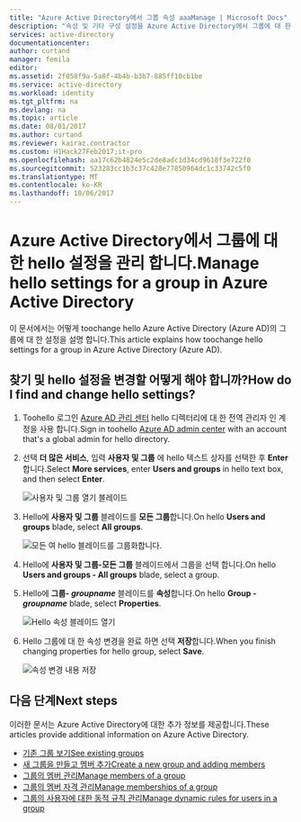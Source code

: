 ```yaml
---
title: "Azure Active Directory에서 그룹 속성 aaaManage | Microsoft Docs"
description: "속성 및 기타 구성 설정을 Azure Active Directory에서 그룹에 대 한 tooedit hello 하는 방법"
services: active-directory
documentationcenter: 
author: curtand
manager: femila
editor: 
ms.assetid: 2f058f9a-5a8f-4b4b-b3b7-885ff10cb1be
ms.service: active-directory
ms.workload: identity
ms.tgt_pltfrm: na
ms.devlang: na
ms.topic: article
ms.date: 08/01/2017
ms.author: curtand
ms.reviewer: kairaz.contractor
ms.custom: H1Hack27Feb2017;it-pro
ms.openlocfilehash: aa17c62b4824e5c2de8adc1d34cd9618f3e722f0
ms.sourcegitcommit: 523283cc1b3c37c428e77850964dc1c33742c5f0
ms.translationtype: MT
ms.contentlocale: ko-KR
ms.lasthandoff: 10/06/2017
---
```

# <a name="manage-hello-settings-for-a-group-in-azure-active-directory"></a><span data-ttu-id="d724f-103">Azure Active Directory에서 그룹에 대 한 hello 설정을 관리 합니다.</span><span class="sxs-lookup"><span data-stu-id="d724f-103">Manage hello settings for a group in Azure Active Directory</span></span>
<span data-ttu-id="d724f-104">이 문서에서는 어떻게 toochange hello Azure Active Directory (Azure AD)의 그룹에 대 한 설정을 설명 합니다.</span><span class="sxs-lookup"><span data-stu-id="d724f-104">This article explains how toochange hello settings for a group in Azure Active Directory (Azure AD).</span></span>

## <a name="how-do-i-find-and-change-hello-settings"></a><span data-ttu-id="d724f-105">찾기 및 hello 설정을 변경할 어떻게 해야 합니까?</span><span class="sxs-lookup"><span data-stu-id="d724f-105">How do I find and change hello settings?</span></span>
1. <span data-ttu-id="d724f-106">Toohello 로그인 [Azure AD 관리 센터](https://aad.portal.azure.com) hello 디렉터리에 대 한 전역 관리자 인 계정을 사용 합니다.</span><span class="sxs-lookup"><span data-stu-id="d724f-106">Sign in toohello [Azure AD admin center](https://aad.portal.azure.com) with an account that's a global admin for hello directory.</span></span>
2. <span data-ttu-id="d724f-107">선택 **더 많은 서비스**, 입력 **사용자 및 그룹** 에 hello 텍스트 상자를 선택한 후 **Enter**합니다.</span><span class="sxs-lookup"><span data-stu-id="d724f-107">Select **More services**, enter **Users and groups** in hello text box, and then select **Enter**.</span></span>

   ![사용자 및 그룹 열기 블레이드](./media/active-directory-groups-settings-azure-portal/search-user-management.png)
3. <span data-ttu-id="d724f-109">Hello에 **사용자 및 그룹** 블레이드를 **모든 그룹**합니다.</span><span class="sxs-lookup"><span data-stu-id="d724f-109">On hello **Users and groups** blade, select **All groups**.</span></span>

   ![모든 여 hello 블레이드를 그룹화합니다.](./media/active-directory-groups-settings-azure-portal/view-groups-blade.png)
4. <span data-ttu-id="d724f-111">Hello에 **사용자 및 그룹-모든 그룹** 블레이드에서 그룹을 선택 합니다.</span><span class="sxs-lookup"><span data-stu-id="d724f-111">On hello **Users and groups - All groups** blade, select a group.</span></span>
5. <span data-ttu-id="d724f-112">Hello에 **그룹- *groupname***  블레이드를 **속성**합니다.</span><span class="sxs-lookup"><span data-stu-id="d724f-112">On hello **Group - *groupname*** blade, select **Properties**.</span></span>

   ![Hello 속성 블레이드 열기](./media/active-directory-groups-settings-azure-portal/select-group-properties.png)
6. <span data-ttu-id="d724f-114">Hello 그룹에 대 한 속성 변경을 완료 하면 선택 **저장**합니다.</span><span class="sxs-lookup"><span data-stu-id="d724f-114">When you finish changing properties for hello group, select **Save**.</span></span>    

   ![속성 변경 내용 저장](./media/active-directory-groups-settings-azure-portal/save-group-properties.png)

## <a name="next-steps"></a><span data-ttu-id="d724f-116">다음 단계</span><span class="sxs-lookup"><span data-stu-id="d724f-116">Next steps</span></span>
<span data-ttu-id="d724f-117">이러한 문서는 Azure Active Directory에 대한 추가 정보를 제공합니다.</span><span class="sxs-lookup"><span data-stu-id="d724f-117">These articles provide additional information on Azure Active Directory.</span></span>

* [<span data-ttu-id="d724f-118">기존 그룹 보기</span><span class="sxs-lookup"><span data-stu-id="d724f-118">See existing groups</span></span>](active-directory-groups-view-azure-portal.md)
* [<span data-ttu-id="d724f-119">새 그룹을 만들고 멤버 추가</span><span class="sxs-lookup"><span data-stu-id="d724f-119">Create a new group and adding members</span></span>](active-directory-groups-create-azure-portal.md)
* [<span data-ttu-id="d724f-120">그룹의 멤버 관리</span><span class="sxs-lookup"><span data-stu-id="d724f-120">Manage members of a group</span></span>](active-directory-groups-members-azure-portal.md)
* [<span data-ttu-id="d724f-121">그룹의 멤버 자격 관리</span><span class="sxs-lookup"><span data-stu-id="d724f-121">Manage memberships of a group</span></span>](active-directory-groups-membership-azure-portal.md)
* [<span data-ttu-id="d724f-122">그룹의 사용자에 대한 동적 규칙 관리</span><span class="sxs-lookup"><span data-stu-id="d724f-122">Manage dynamic rules for users in a group</span></span>](active-directory-groups-dynamic-membership-azure-portal.md)
